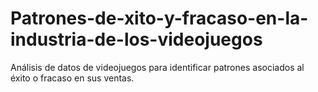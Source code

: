 # Patrones-de-xito-y-fracaso-en-la-industria-de-los-videojuegos
Análisis de datos de videojuegos para identificar patrones asociados al éxito o fracaso en sus ventas.
